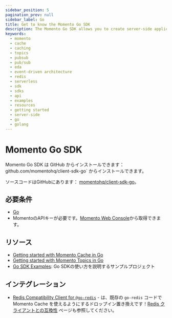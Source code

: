 ```yaml
---
sidebar_position: 5
pagination_prev: null
sidebar_label: Go
title: Get to know the Momento Go SDK
description: The Momento Go SDK allows you to create server-side applications, and take advantage of Momento's caching and pub-sub features. Find resources and examples here!
keywords:
  - momento
  - cache
  - caching
  - topics
  - pubsub
  - pub/sub
  - eda
  - event-driven architecture
  - redis
  - serverless
  - sdk
  - sdks
  - api
  - examples
  - resources
  - getting started
  - server-side
  - go
  - golang
---
```


# Momento Go SDK

Momento Go SDK は GitHub からインストールできます： github.com/momentohq/client-sdk-go` からインストールできます。

ソースコードはGitHubにあります： [momentohq/client-sdk-go](https://github.com/momentohq/client-sdk-go)。

## 必要条件
- [Go](https://go.dev/dl/)
- MomentoのAPIキーが必要です。[Momento Web Console](https://console.gomomento.com/)から取得できます。

## リソース

- [Getting started with Momento Cache in Go](./cache)
- [Getting started with Momento Topics in Go](./topics)
- [Go SDK Examples](https://github.com/momentohq/client-sdk-go/blob/main/examples/README.md): Go SDKの使い方を説明するサンプルプロジェクト

## インテグレーション

- [Redis Compatibility Client for `@go-redis`](https://github.com/momentohq/momento-go-redis-client) - は、既存の `go-redis` コードで Momento Cache を使えるようにするドロップイン置き換えです！[Redis クライアントとの互換性](/cache/develop/integrations/redis-client-compatibility.md) ページも参照してください。
